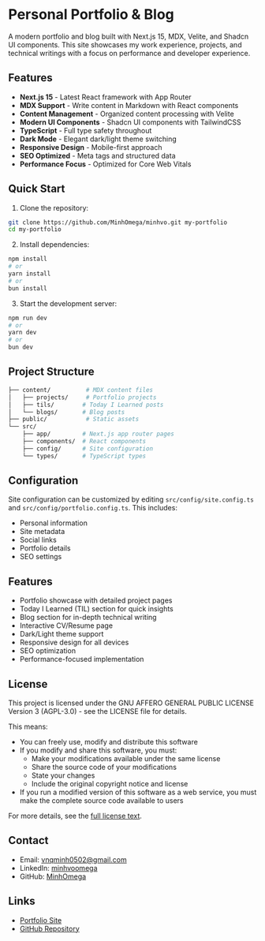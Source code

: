 # Personal Portfolio & Blog

A modern portfolio and blog built with Next.js 15, MDX, Velite, and Shadcn UI components. This site showcases my work experience, projects, and technical writings with a focus on performance and developer experience.

## Features

- **Next.js 15** - Latest React framework with App Router
- **MDX Support** - Write content in Markdown with React components
- **Content Management** - Organized content processing with Velite
- **Modern UI Components** - Shadcn UI components with TailwindCSS
- **TypeScript** - Full type safety throughout
- **Dark Mode** - Elegant dark/light theme switching
- **Responsive Design** - Mobile-first approach
- **SEO Optimized** - Meta tags and structured data
- **Performance Focus** - Optimized for Core Web Vitals

## Quick Start

1. Clone the repository:

```bash
git clone https://github.com/MinhOmega/minhvo.git my-portfolio
cd my-portfolio
```

2. Install dependencies:

```bash
npm install
# or
yarn install
# or
bun install
```

3. Start the development server:

```bash
npm run dev
# or
yarn dev
# or
bun dev
```

## Project Structure

```bash
├── content/          # MDX content files
│   ├── projects/     # Portfolio projects
│   ├── tils/        # Today I Learned posts
│   └── blogs/       # Blog posts
├── public/           # Static assets
└── src/
    ├── app/         # Next.js app router pages
    ├── components/  # React components
    ├── config/      # Site configuration
    └── types/       # TypeScript types
```

## Configuration

Site configuration can be customized by editing `src/config/site.config.ts` and `src/config/portfolio.config.ts`. This includes:

- Personal information
- Site metadata
- Social links
- Portfolio details
- SEO settings

## Features

- Portfolio showcase with detailed project pages
- Today I Learned (TIL) section for quick insights
- Blog section for in-depth technical writing
- Interactive CV/Resume page
- Dark/Light theme support
- Responsive design for all devices
- SEO optimization
- Performance-focused implementation

## License

This project is licensed under the GNU AFFERO GENERAL PUBLIC LICENSE Version 3 (AGPL-3.0) - see the LICENSE file for details.

This means:
- You can freely use, modify and distribute this software
- If you modify and share this software, you must:
  - Make your modifications available under the same license
  - Share the source code of your modifications
  - State your changes
  - Include the original copyright notice and license
- If you run a modified version of this software as a web service, you must make the complete source code available to users

For more details, see the [full license text](https://www.gnu.org/licenses/agpl-3.0.en.html).

## Contact

- Email: vnqminh0502@gmail.com
- LinkedIn: [minhvoomega](https://linkedin.com/in/minhvoomega)
- GitHub: [MinhOmega](https://github.com/minhomega)

## Links

- [Portfolio Site](https://minhvo.vercel.app)
- [GitHub Repository](https://github.com/MinhOmega/minhvo)